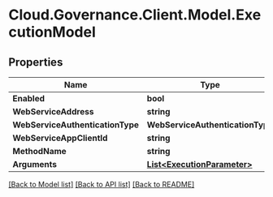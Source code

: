 # Cloud.Governance.Client.Model.ExecutionModel
## Properties

Name | Type | Description | Notes
------------ | ------------- | ------------- | -------------
**Enabled** | **bool** |  | [optional] 
**WebServiceAddress** | **string** |  | [optional] 
**WebServiceAuthenticationType** | **WebServiceAuthenticationType** |  | [optional] 
**WebServiceAppClientId** | **string** |  | [optional] 
**MethodName** | **string** |  | [optional] 
**Arguments** | [**List&lt;ExecutionParameter&gt;**](ExecutionParameter.md) |  | [optional] 

[[Back to Model list]](../README.md#documentation-for-models) [[Back to API list]](../README.md#documentation-for-api-endpoints) [[Back to README]](../README.md)

